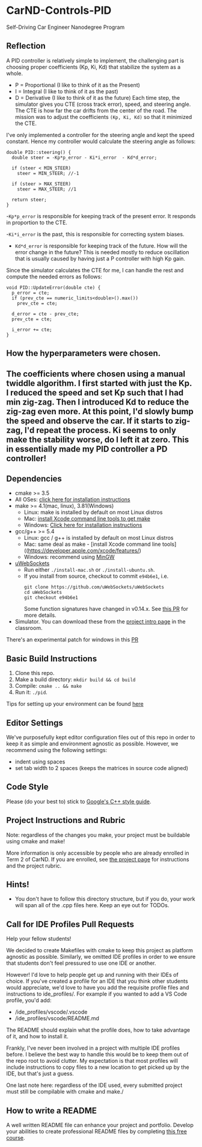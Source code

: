 # CarND-Controls-PID
Self-Driving Car Engineer Nanodegree Program

## Reflection
A PID controller is relatively simple to implement, the challenging part is choosing proper coefficients (Kp, Ki, Kd) that stabilize the system as a whole.

* P = Proportional (I like to think of it as the Present)
* I = Integral (I like to think of it as the past)
* D = Derivative (I like to think of it as the future)
Each time step, the simulator gives you CTE (cross track error), speed, and steering angle. The CTE is how far the car drifts from the center of the road. The mission was to adjust the coefficients `(Kp, Ki, Kd)` so that it minimized the CTE.

I've only implemented a controller for the steering angle and kept the speed constant. Hence my controller would calculate the steering angle as follows:
```
double PID::steering() {
  double steer = -Kp*p_error - Ki*i_error  - Kd*d_error;

  if (steer < MIN_STEER)
    steer = MIN_STEER; //-1

  if (steer > MAX_STEER)
    steer = MAX_STEER; //1

  return steer;
}
```
-`Kp*p_error` is responsible for keeping track of the present error. It responds in proportion to the CTE.

-`Ki*i_error` is the past, this is responsible for correcting system biases.

- `Kd*d_error` is responsible for keeping track of the future. How will the error change in the future? This is needed mostly to reduce oscillation that is usually caused by having just a P controller with high Kp gain.

Since the simulator calculates the CTE for me, I can handle the rest and compute the needed errors as follows:
```
void PID::UpdateError(double cte) {
  p_error = cte;
  if (prev_cte == numeric_limits<double>().max())
    prev_cte = cte;

  d_error = cte - prev_cte;
  prev_cte = cte;

  i_error += cte;
}
```
## How the hyperparameters were chosen.
The coefficients where chosen using a manual twiddle algorithm. I first started with just the Kp. I reduced the speed and set Kp such that I had min zig-zag. Then I introduced Kd to reduce the zig-zag even more. At this point, I'd slowly bump the speed and observe the car. If it starts to zig-zag, I'd repeat the process. Ki seems to only make the stability worse, do I left it at zero. This in essentially made my PID controller a PD controller!
---

## Dependencies

* cmake >= 3.5
 * All OSes: [click here for installation instructions](https://cmake.org/install/)
* make >= 4.1(mac, linux), 3.81(Windows)
  * Linux: make is installed by default on most Linux distros
  * Mac: [install Xcode command line tools to get make](https://developer.apple.com/xcode/features/)
  * Windows: [Click here for installation instructions](http://gnuwin32.sourceforge.net/packages/make.htm)
* gcc/g++ >= 5.4
  * Linux: gcc / g++ is installed by default on most Linux distros
  * Mac: same deal as make - [install Xcode command line tools]((https://developer.apple.com/xcode/features/)
  * Windows: recommend using [MinGW](http://www.mingw.org/)
* [uWebSockets](https://github.com/uWebSockets/uWebSockets)
  * Run either `./install-mac.sh` or `./install-ubuntu.sh`.
  * If you install from source, checkout to commit `e94b6e1`, i.e.
    ```
    git clone https://github.com/uWebSockets/uWebSockets 
    cd uWebSockets
    git checkout e94b6e1
    ```
    Some function signatures have changed in v0.14.x. See [this PR](https://github.com/udacity/CarND-MPC-Project/pull/3) for more details.
* Simulator. You can download these from the [project intro page](https://github.com/udacity/self-driving-car-sim/releases) in the classroom.

There's an experimental patch for windows in this [PR](https://github.com/udacity/CarND-PID-Control-Project/pull/3)

## Basic Build Instructions

1. Clone this repo.
2. Make a build directory: `mkdir build && cd build`
3. Compile: `cmake .. && make`
4. Run it: `./pid`. 

Tips for setting up your environment can be found [here](https://classroom.udacity.com/nanodegrees/nd013/parts/40f38239-66b6-46ec-ae68-03afd8a601c8/modules/0949fca6-b379-42af-a919-ee50aa304e6a/lessons/f758c44c-5e40-4e01-93b5-1a82aa4e044f/concepts/23d376c7-0195-4276-bdf0-e02f1f3c665d)

## Editor Settings

We've purposefully kept editor configuration files out of this repo in order to
keep it as simple and environment agnostic as possible. However, we recommend
using the following settings:

* indent using spaces
* set tab width to 2 spaces (keeps the matrices in source code aligned)

## Code Style

Please (do your best to) stick to [Google's C++ style guide](https://google.github.io/styleguide/cppguide.html).

## Project Instructions and Rubric

Note: regardless of the changes you make, your project must be buildable using
cmake and make!

More information is only accessible by people who are already enrolled in Term 2
of CarND. If you are enrolled, see [the project page](https://classroom.udacity.com/nanodegrees/nd013/parts/40f38239-66b6-46ec-ae68-03afd8a601c8/modules/f1820894-8322-4bb3-81aa-b26b3c6dcbaf/lessons/e8235395-22dd-4b87-88e0-d108c5e5bbf4/concepts/6a4d8d42-6a04-4aa6-b284-1697c0fd6562)
for instructions and the project rubric.

## Hints!

* You don't have to follow this directory structure, but if you do, your work
  will span all of the .cpp files here. Keep an eye out for TODOs.

## Call for IDE Profiles Pull Requests

Help your fellow students!

We decided to create Makefiles with cmake to keep this project as platform
agnostic as possible. Similarly, we omitted IDE profiles in order to we ensure
that students don't feel pressured to use one IDE or another.

However! I'd love to help people get up and running with their IDEs of choice.
If you've created a profile for an IDE that you think other students would
appreciate, we'd love to have you add the requisite profile files and
instructions to ide_profiles/. For example if you wanted to add a VS Code
profile, you'd add:

* /ide_profiles/vscode/.vscode
* /ide_profiles/vscode/README.md

The README should explain what the profile does, how to take advantage of it,
and how to install it.

Frankly, I've never been involved in a project with multiple IDE profiles
before. I believe the best way to handle this would be to keep them out of the
repo root to avoid clutter. My expectation is that most profiles will include
instructions to copy files to a new location to get picked up by the IDE, but
that's just a guess.

One last note here: regardless of the IDE used, every submitted project must
still be compilable with cmake and make./

## How to write a README
A well written README file can enhance your project and portfolio.  Develop your abilities to create professional README files by completing [this free course](https://www.udacity.com/course/writing-readmes--ud777).

